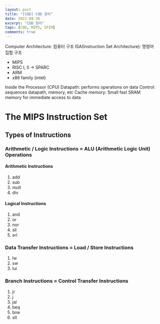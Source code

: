 ```yaml
---
layout: post
title: "[COD] COD 정리"
date: 2022-09-30
excerpt: "COD 정리"
tags: [COD, MIPS, SPIM]
comments: true
---
```


Computer Architecture: 컴퓨터 구조
ISA(Instruction Set Architecture): 명령어 집합 구조
- MIPS
- RISC I, II -> SPARC
- ARM
- x86 family (intel)

Inside the Processor (CPU)
Datapath: performs operations on data
Control: sequences datapath, memory, etc
Cache memory: Small fast SRAM memory for immediate access to data

# The MIPS Instruction Set
## Types of Instructions
### Arithmetic / Logic Instructions = ALU (Arithmetic Logic Unit) Operations
#### Arithmetic Instructions
1. add
2. sub
3. mult
4. div
#### Logical Instructions
1. and
2. or
3. nor
4. sll
5. srl
### Data Transfer Instructions = Load / Store Instructions
1. lw
2. sw
3. lui
### Branch Instructions = Control Transfer Instructions
1. jr
2. j
3. jal
4. beq
5. bne
6. slt
